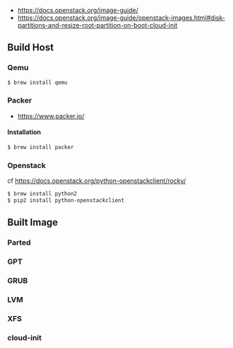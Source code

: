 - https://docs.openstack.org/image-guide/
- https://docs.openstack.org/image-guide/openstack-images.html#disk-partitions-and-resize-root-partition-on-boot-cloud-init

## Build Host
### Qemu
```bash
$ brew install qemu
```

### Packer
- https://www.packer.io/

#### Installation
```bash
$ brew install packer
```

### Openstack
cf https://docs.openstack.org/python-openstackclient/rocky/
```bash
$ brew install python2
$ pip2 install python-openstackclient
```
## Built Image
### Parted

### GPT

### GRUB

### LVM

### XFS

### cloud-init

